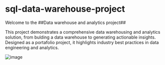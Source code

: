 # sql-data-warehouse-project
Welcome to the ##Data warehouse and analytics project##

This project demonstrates a comprehensive data warehousing and analytics solution, from bulding a data warehouse to generating actionable insights. Designed as a portafolio project, it highlights industry best practices in data engineering and analytics.


![image](https://github.com/user-attachments/assets/a549d9d7-3b1d-4169-a037-07eff6139d06)
